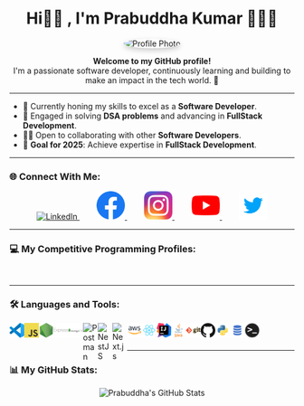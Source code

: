<h1 align="center">Hi👋🏻 , I'm Prabuddha Kumar 👨🏻‍💻</h1>  
<p align="center">
  <img alt="Profile Photo" src="https://i.imgur.com/u699mPd.png" style="border-radius: 50%; width: 550px; height: 350px; box-shadow: 0px 4px 10px rgba(0, 0, 0, 0.2);" />
</p>
<p align="center">
  <b>Welcome to my GitHub profile!</b><br/>
  I'm a passionate software developer, continuously learning and building to make an impact in the tech world. 🚀
</p>

---

- 🔭 Currently honing my skills to excel as a **Software Developer**.  
- 🌱 Engaged in solving **DSA problems** and advancing in **FullStack Development**.  
- 🤝🏻 Open to collaborating with other **Software Developers**.  
- 🥅 **Goal for 2025**: Achieve expertise in **FullStack Development**.

---

### 🌐 Connect With Me:  
<p align="center">
  <a href="https://www.linkedin.com/in/prabuddha-kumar" target="_blank" style="margin-right: 30px;">
    <img alt="LinkedIn" width="50px" src="https://cdn.jsdelivr.net/npm/simple-icons@v3/icons/linkedin.svg" />
  </a>
  <a href="https://facebook.com/prabuddha.kumar.94" target="_blank" style="margin-right: 30px;">
    <img alt="Facebook" width="50px" src="https://raw.githubusercontent.com/github/explore/main/topics/facebook/facebook.png" />
  </a>
  <a href="https://instagram.com/prabuddha1606" target="_blank" style="margin-right: 30px;">
    <img alt="Instagram" width="50px" src="https://raw.githubusercontent.com/github/explore/main/topics/instagram/instagram.png" />
  </a>
  <a href="https://www.youtube.com/@prabuddha16" target="_blank" style="margin-right: 30px;">
    <img alt="YouTube" width="50px" src="https://raw.githubusercontent.com/github/explore/main/topics/youtube/youtube.png" />
  </a>
  <a href="https://twitter.com/PrabuddhaKum" target="_blank">
    <img alt="Twitter" width="50px" src="https://raw.githubusercontent.com/github/explore/main/topics/twitter/twitter.png" />
  </a>
</p>

---

### 💻 My Competitive Programming Profiles:  
<p align="center">
  <a href="https://www.hackerrank.com/prabuddha16" target="_blank" style="margin-right: 30px;>
    <img alt="Hackerrank" width="50px" src="https://raw.githubusercontent.com/github/explore/main/topics/hackerrank/hackerrank.png" />
  </a>
  <a href="https://leetcode.com/prabuddha16" target="_blank" style="margin-right: 30px;>
    <img alt="Leetcode" width="50px" src="https://raw.githubusercontent.com/github/explore/main/topics/leetcode/leetcode.png" />
  </a>
  <a href="https://auth.geeksforgeeks.org/user/prabuddha16/practice" target="_blank" style="margin-right: 30px;>
    <img alt="Geeksforgeeks" width="50px" src="https://cdn.jsdelivr.net/npm/simple-icons@v3/icons/geeksforgeeks.svg" />
  </a>
</p>

---

### 🛠️ Languages and Tools:  

<img align="left" alt="Visual Studio Code" width="26px" src="https://raw.githubusercontent.com/github/explore/main/topics/visual-studio-code/visual-studio-code.png" />
<img align="left" alt="JavaScript" width="26px" src="https://raw.githubusercontent.com/github/explore/80688e429a7d4ef2fca1e82350fe8e3517d3494d/topics/javascript/javascript.png" />
<img align="left" alt="Node JS" width="26px" src="https://raw.githubusercontent.com/github/explore/80688e429a7d4ef2fca1e82350fe8e3517d3494d/topics/nodejs/nodejs.png" />
<img align="left" alt="Express.js" width="26px" src="https://raw.githubusercontent.com/github/explore/80688e429a7d4ef2fca1e82350fe8e3517d3494d/topics/express/express.png" />
<img align="left" alt="MongoDB" width="26px" src="https://raw.githubusercontent.com/github/explore/80688e429a7d4ef2fca1e82350fe8e3517d3494d/topics/mongodb/mongodb.png" />
<img align="left" alt="Postman" width="26px" src="https://avatars.githubusercontent.com/u/10251060?s=200&v=4" />
<img align="left" alt="NestJS" width="26px" src="https://avatars.githubusercontent.com/u/28507035?s=200&v=4" />
<img align="left" alt="Next.js" width="26px" src="https://avatars.githubusercontent.com/u/14985020?s=200&v=4" />
<img align="left" alt="AWS" width="26px" src="https://raw.githubusercontent.com/github/explore/main/topics/aws/aws.png" />
<img align="left" alt="React" width="26px" src="https://raw.githubusercontent.com/github/explore/80688e429a7d4ef2fca1e82350fe8e3517d3494d/topics/react/react.png" />
<img align="left" alt="IntelliJ IDEA" width="26px" src="https://raw.githubusercontent.com/github/explore/main/topics/intellij-idea/intellij-idea.png" />
<img align="left" alt="Java" width="26px" src="https://raw.githubusercontent.com/github/explore/main/topics/java/java.png" />
<img align="left" alt="Git" width="26px" src="https://raw.githubusercontent.com/github/explore/80688e429a7d4ef2fca1e82350fe8e3517d3494d/topics/git/git.png" />
<img align="left" alt="GitHub" width="26px" src="https://raw.githubusercontent.com/github/explore/78df643247d429f6cc873026c0622819ad797942/topics/github/github.png" />
<img align="left" alt="Python" width="26px" src="https://raw.githubusercontent.com/github/explore/80688e429a7d4ef2fca1e82350fe8e3517d3494d/topics/python/python.png" />
<img align="left" alt="SQL" width="26px" src="https://raw.githubusercontent.com/github/explore/80688e429a7d4ef2fca1e82350fe8e3517d3494d/topics/sql/sql.png" />
<img align="left" alt="Terminal" width="26px" src="https://raw.githubusercontent.com/github/explore/80688e429a7d4ef2fca1e82350fe8e3517d3494d/topics/terminal/terminal.png" />

<br /><br />

---

### 📊 My GitHub Stats:  
<p align="center">
  <img alt="Prabuddha's GitHub Stats" src="https://github-readme-stats.vercel.app/api?username=Prabuddha16&show_icons=true&theme=radical&hide_border=false" />
</p>
